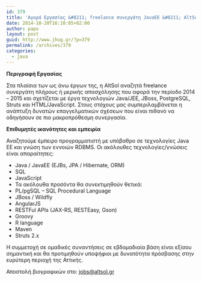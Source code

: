 ```yaml
---
id: 379
title: 'Αγορά Εργασίας &#8211; freelance συνεργάτη JavaEE &#8211; AltSol #jobs #jhug'
date: 2014-10-20T16:10:05+02:00
author: papo
layout: post
guid: http://www.jhug.gr/?p=379
permalink: /archives/379
categories:
  - java
---
```

**Περιγραφή Εργασίας**

Στα πλαίσια των ως άνω έργων της, η AltSol αναζητά freelance συνεργάτη πλήρους ή μερικής απασχόλησης που αφορά την περίοδο 2014 – 2015 και σχετίζεται με έργα τεχνολογιών Java/JEE, JBoss, PostgreSQL, Struts και HTML/JavaScript. Στους στόχους μας συμπεριλαμβάνεται η ανάπτυξη δυνατών επαγγελματικών σχέσεων που είναι πιθανό να οδηγήσουν σε πιο μακροπρόθεσμη συνεργασία.

**Επιθυμητές ικανότητες και εμπειρία**

Αναζητούμε έμπειρο προγραμματιστή με υπόβαθρο σε τεχνολογίες Java EE και γνώση των εννοιών RDBMS. Οι ακόλουθες τεχνολογίες/γνώσεις είναι απαραίτητες:

  * Java / JavaEE (EJBs, JPA / Hibernate, ORM)
  * SQL
  * JavaScript
  * Τα ακόλουθα προσόντα θα συνεκτιμηθούν θετικά:
  * PL/pgSQL – SQL Procedural Language
  * JBoss / Wildfly
  * AngularJS
  * RESTFul APIs (JAX-RS, RESTEasy, Gson)
  * Groovy
  * R language
  * Maven
  * Struts 2.x

Η συμμετοχή σε ομαδικές συναντήσεις σε εβδομαδιαία βάση είναι εξίσου σημαντική και θα προτιμηθούν υποψήφιοι με δυνατότητα πρόσβασης στην ευρύτερη περιοχή της Αττικής.

Αποστολή βιογραφικών στο: jobs@altsol.gr